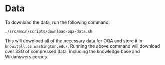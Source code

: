 Data
====
To download the data, run the following command:

    ./src/main/scripts/download-oqa-data.sh

This will download all of the necessary data for OQA and store it in 
`knowitall.cs.washington.edu/`. Running the above command will download 
over 33G of compressed data, including the knowledge base and Wikianswers
corpus.
